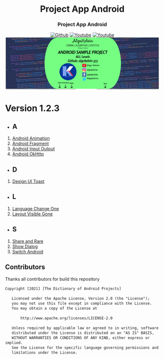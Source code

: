 <h1 align="center">Project App Android</h1>
<h3 align="center">Project App Android</h3>

<p align="center">
  <a href="https://github.com/algokelvin-373"><img alt="Github" src="https://img.shields.io/github/followers/algokelvin-373?label=follow&style=social"></a>
  <a href="https://www.youtube.com/c/AlgoKelvin373/"><img alt="Youtube" src="https://img.shields.io/youtube/channel/views/UCpSHZFRx64xWwXYbWbyXxfw?style=social"></a>
  <a href="https://www.youtube.com/c/AlgoKelvin373/"><img alt="Youtube" src="https://img.shields.io/youtube/channel/subscribers/UCpSHZFRx64xWwXYbWbyXxfw?style=social"></a>
  <br>
  <img src="https://github.com/algokelvin-373/ProjectAppAndroid/blob/master/Bg_Android.png"/>
</p>

# Version 1.2.3
- ## A
1. <a href="">Android Animation</a>
2. <a href="">Android Fragment</a>
3. <a href="">Android Input Output</a>
4. <a href="">Android OkHttp</a>

- ## D
1. <a href="">Design UI Toast</a>

- ## L
1. <a href="">Language Change One</a>
2. <a href="">Layout Visible Gone</a>

- ## S
1. <a href="">Share and Rare</a>
2. <a href="">Show Dialog</a>
3. <a href="">Switch Android</a>

## Contributors
Thanks all contributors for build this repository

```
Copyright [2021] [The Dictionary of Android Projects]

   Licensed under the Apache License, Version 2.0 (the "License");
   you may not use this file except in compliance with the License.
   You may obtain a copy of the License at

       http://www.apache.org/licenses/LICENSE-2.0

   Unless required by applicable law or agreed to in writing, software
   distributed under the License is distributed on an "AS IS" BASIS,
   WITHOUT WARRANTIES OR CONDITIONS OF ANY KIND, either express or implied.
   See the License for the specific language governing permissions and
   limitations under the License.
   
```   
